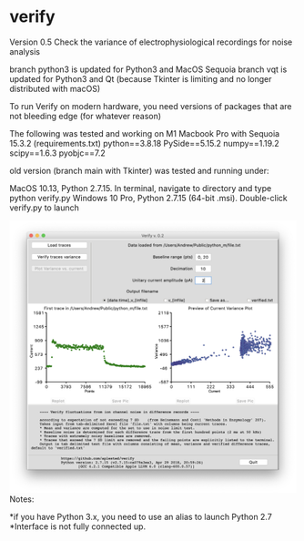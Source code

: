 # verify

Version 0.5
Check the variance of electrophysiological recordings for noise analysis

branch python3 is updated for Python3 and MacOS Sequoia 
branch vqt is updated for Python3 and Qt (because Tkinter is limiting and no longer distributed with macOS)

To run Verify on modern hardware, you need versions of packages that are not bleeding edge (for whatever reason)

The following was tested and working on M1 Macbook Pro with Sequoia 15.3.2 
(requirements.txt)
python==3.8.18
PySide==5.15.2
numpy==1.19.2
scipy==1.6.3
pyobjc==7.2

old version (branch main with Tkinter) was tested and running under:

  MacOS 10.13, Python 2.7.15. In terminal, navigate to directory and type python verify.py
  Windows 10 Pro, Python 2.7.15 (64-bit .msi). Double-click verify.py to launch
  
![ScreenShot](/screenshots/verify_GUI2.png) 
Notes: 

*if you have Python 3.x, you need to use an alias to launch Python 2.7
*Interface is not fully connected up. 
